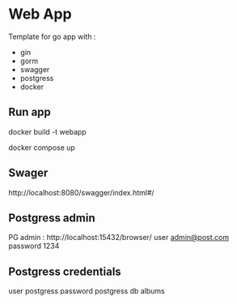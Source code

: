 # Web App
Template for go app with : 
- gin 
- gorm 
- swagger  
- postgress 
- docker 

## Run app

docker build -t webapp

docker compose up

## Swager 

http://localhost:8080/swagger/index.html#/

## Postgress admin

PG admin : http://localhost:15432/browser/
user admin@post.com
password 1234

## Postgress credentials
user  postgress
password postgress
db albums
